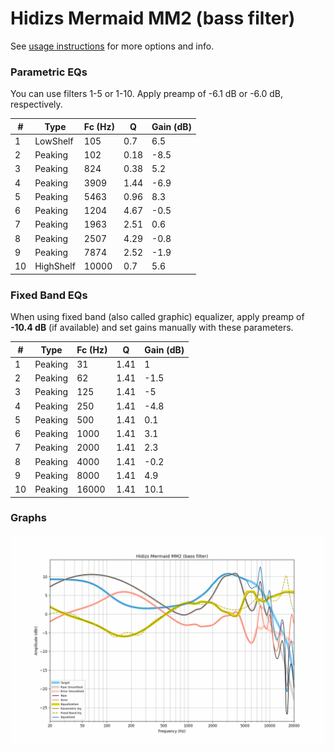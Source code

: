 # Hidizs Mermaid MM2 (bass filter)
See [usage instructions](https://github.com/jaakkopasanen/AutoEq#usage) for more options and info.

### Parametric EQs
You can use filters 1-5 or 1-10. Apply preamp of -6.1 dB or -6.0 dB, respectively.

|   # | Type      |   Fc (Hz) |    Q |   Gain (dB) |
|-----|-----------|-----------|------|-------------|
|   1 | LowShelf  |       105 | 0.7  |         6.5 |
|   2 | Peaking   |       102 | 0.18 |        -8.5 |
|   3 | Peaking   |       824 | 0.38 |         5.2 |
|   4 | Peaking   |      3909 | 1.44 |        -6.9 |
|   5 | Peaking   |      5463 | 0.96 |         8.3 |
|   6 | Peaking   |      1204 | 4.67 |        -0.5 |
|   7 | Peaking   |      1963 | 2.51 |         0.6 |
|   8 | Peaking   |      2507 | 4.29 |        -0.8 |
|   9 | Peaking   |      7874 | 2.52 |        -1.9 |
|  10 | HighShelf |     10000 | 0.7  |         5.6 |

### Fixed Band EQs
When using fixed band (also called graphic) equalizer, apply preamp of **-10.4 dB** (if available) and set gains manually with these parameters.

|   # | Type    |   Fc (Hz) |    Q |   Gain (dB) |
|-----|---------|-----------|------|-------------|
|   1 | Peaking |        31 | 1.41 |         1   |
|   2 | Peaking |        62 | 1.41 |        -1.5 |
|   3 | Peaking |       125 | 1.41 |        -5   |
|   4 | Peaking |       250 | 1.41 |        -4.8 |
|   5 | Peaking |       500 | 1.41 |         0.1 |
|   6 | Peaking |      1000 | 1.41 |         3.1 |
|   7 | Peaking |      2000 | 1.41 |         2.3 |
|   8 | Peaking |      4000 | 1.41 |        -0.2 |
|   9 | Peaking |      8000 | 1.41 |         4.9 |
|  10 | Peaking |     16000 | 1.41 |        10.1 |

### Graphs
![](./Hidizs%20Mermaid%20MM2%20(bass%20filter).png)
